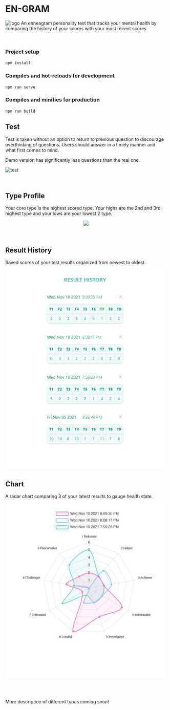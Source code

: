 # EN-GRAM

![logo](../vue/readme/homepage.png)
An enneagram personality test that tracks your mental health by comparing the history of your scores with your most recent scores.

<br/>

### Project setup

```
npm install
```

### Compiles and hot-reloads for development

```
npm run serve
```

### Compiles and minifies for production

```
npm run build
```

## Test

<p>Test is taken without an option to return to previous question to discourage overthinking of questions. Users should answer in a timely manner and what first comes to mind.</P>
<p>Demo version has significantly less questions than the real one.</p>

![test](../vue/readme/test.JPG)


<br/>

## Type Profile

<p>Your core type is the highest scored type.  Your highs are the 2nd and 3rd highest type and your lows are your lowest 2 type.</p>
<p align="center">
  <img src="../vue/readme/breakdown.JPG" width="500"/>
</p>
<br/>

## Result History

<p>Saved scores of your test results organized from newest to oldest.</P>
<p align="center">
  <img src="readme/history.JPG" width="500"/>
</p?
<br/>

## Chart

<p>A radar chart comparing 3 of your latest results to gauge health state.</P>
<p align="center">
  <img src="readme/chart.JPG" width="500"/>
</p>
<br/>

<br/>
<p>More description of different types coming soon!</p>
